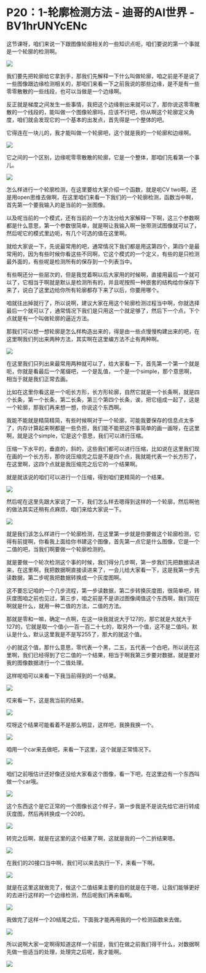 # P20：1-轮廓检测方法 - 迪哥的AI世界 - BV1hrUNYcENc

这节课呀，咱们来说一下跟图像轮廓相关的一些知识点呃，咱们要说的第一个事就是一个轮廓的检测啊。

![](img/b416c67ef726d41be7bef92ea7db4ccb_1.png)

我们要先把轮廓给它拿到手，那我们先解释一下什么叫做轮廓，咱之前是不是说了一些图像跟边缘检测相关的，那咱们来看一下之前我说的那些边缘，是不是有一些零零散散的一些线段，也可以当做是一个边缘啊。

反正就是梯度之间发生一些事情，我把这个边缘剔出来就可以了，那你说这零零散散的一个线段的，能叫做一个图像轮廓吗，应该不行吧，你从啊这个轮廓定义角度，咱们就会发现它的一个基本的出发点，首先得是一个整体的吧。

它得连在一块儿的，我才能叫做一个轮廓吧，这个就是我的一个轮廓和边缘啊。

![](img/b416c67ef726d41be7bef92ea7db4ccb_3.png)

它之间的一个区别，边缘呢零零散散的轮廓，它是一个整体，那咱们先看第一个事儿。

![](img/b416c67ef726d41be7bef92ea7db4ccb_5.png)

怎么样进行一个轮廓检测，在这里要给大家介绍一个函数，就是呃CV two啊，还是用open思维去做啊，在这里咱们来看一下我们的一个轮廓检测，函数当中啊，首先第一个要我输入的是当前的一张图像。

以及呢当前的一个模式，还有当前的一个方法分给大家解释一下啊，这三个参数啊都是什么意思，第一个参数很简单，就是啊让我输入啊一张带测试图像就可以了，然后呢它的模式里边呃，有几个可选的值在这里啊。

就给大家说一下，先说最常用的吧，通常情况下我们都是用这第四个，第四个是最常用的，因为有些时候你看这些不同啊，它这个模式的一个定义，有些的是只检测最外面的，有些呢是检测所有的保存到一个列表当中。

有些啊还分一些层次的，但是我觉着啊以后大家用的时候啊，直接用最后一个就可以了，它相当于啊就是默认是检测所有的，并且呢按照一种嵌套的结构给你保存下来了，说白了这里边给你所有轮廓都存下来了以后，你要用哪个。

咱就往出掉就行了，所以说啊，建议大家在用这个轮廓检测过程当中啊，你就选择最后一个就可以了，通常情况下我们是只用这一个就足够了，然后下一个点，下个点就是有一个叫做轮廓的逼近方法。

那我们可以想一想轮廓是怎么样构造出来的，得是由一些点慢慢构建出来的吧，在这里啊我们列出来两种方法，其实啊在这里编方法不止有两种啊。



![](img/b416c67ef726d41be7bef92ea7db4ccb_7.png)

在这里我们只列出来最常用两种就可以了，给大家看一下，首先第一个第一个就是呃，你就是看最后一个尾缀吧，一个是乱值，一个是一个simple，那个意思啊，相当于就是我们正常去画。

比如在这里你看这是一个呃长方形，长方形轮廓，自然它就是一个长条啊，就是四个长条，第一个长条，第二长条，第三个第四个长条，诶，把它组成一起了，这是一个轮廓，那我们再来想一想，你说这个东西啊。

我能不能就是精简精简，有些时候啊对于一个轮廓，可能我要保存的信息点太多了，内存计算起来啊都是一些负担，我们能不能把这件事简单的画一画呀，在这里啊，就是这个simple，它是这个意思，我们可以进行压缩。

压缩一下水平的，垂直的，斜的，这些我们都可以进行压缩，比如说在这里我们现在画的一个长方形，那你说压缩完之后是不是四个点，我就能代表一个长方形了，在这里啊，这四个点就是我压缩完之后它的一个结果啊。

就是就该说的咱们可以进行一个压缩，得到咱们更精简的一个结果。

![](img/b416c67ef726d41be7bef92ea7db4ccb_9.png)

然后呢在这里先跟大家说了一下，我们怎么样去嗯得到这样的一个轮廓，然后啊他的做法其实还稍有点麻烦，咱们来给大家说一下。



![](img/b416c67ef726d41be7bef92ea7db4ccb_11.png)

就是我们该怎么样进行一个轮廓检测，在这里第一步就是你要做这个轮廓检测，它得有前提啊，你看我上面给你书建这个图像，首先第一点它是什么图像，它是一个二值的吧，当我们啊要做一个轮廓检测的。

就是要做一个轮次检测这个事的时候，我们得分几步啊，第一步我们先把数据读进来，在这里啊，我把数据啊直接读进来了，一会儿给大家看一下，这是我第一步先读数据，第二步呢我把数据转换成一个灰度图啊。

这不要忘记咱的一个几步流程，第一步读数据，第二步转换灰度图，很简单吧，转灰度图咱之前也见过，第三步，咱之前是不是讲过图像阈值这个东西啊，我们现在啊就是什么，就用一种二值的方法，二值的方法。

那就是零和一嘛，确定一点啊，在这一块我就说大于127的，那它就是大就大于127的，它就是取一个值小一百一百二十七的，取另外一个值，这不是二值吗，默认是什么，默认这里我是不是写255了，那大的就这个值。

小的就这个值，那什么意思，零代表一个黑，二五，五代表一个白吧，所以说在这里啊，我们已经得到了它二值的一个结果，相当于啊我第三步要对数据，就是要对我的图像数据进行一个二值处理。

这样呢咱可以来看一下我当前得到的一个结果。

![](img/b416c67ef726d41be7bef92ea7db4ccb_13.png)

哎来看一下，这是我当前的结果。

![](img/b416c67ef726d41be7bef92ea7db4ccb_15.png)

哎呀这个结果可能看着不是那么明显，这样吧，我换我换一个。

![](img/b416c67ef726d41be7bef92ea7db4ccb_17.png)

咱用一个car来去做吧，来看一下这里，这个就是正常情况下。

![](img/b416c67ef726d41be7bef92ea7db4ccb_19.png)

咱们之前哦估计还好像还没给大家看这个图像，看一下吧，在这里边有一个东西叫做一个car哦。

![](img/b416c67ef726d41be7bef92ea7db4ccb_21.png)

这个东西这个是它正常的一个图像长这个样子，第一步我是不是说先给它进行转成灰度图，然后再转换成一个20的。



![](img/b416c67ef726d41be7bef92ea7db4ccb_23.png)

转完之后啊，就是在这里的这个结果了啊，这就是我的一个二折结果嗯。

![](img/b416c67ef726d41be7bef92ea7db4ccb_25.png)

在我们的20接口当中啊，我们可以来去执行一下，来看一下啊。

![](img/b416c67ef726d41be7bef92ea7db4ccb_27.png)

就是在这里这就做完了，做这个二值结果主要的目的就是在于嗯，让我们能够更好的去进行这样的一个边缘检测，然后呢我们再来看啊。



![](img/b416c67ef726d41be7bef92ea7db4ccb_29.png)

我做完了这样一个20结尾之后，下面我才能再用我的一个检测函数来去做。

![](img/b416c67ef726d41be7bef92ea7db4ccb_31.png)

所以说啊大家一定啊得知道这样一个前提，我们在做之前我们得干什么，对数据啊先做一些适当的处理，处理完之后呢，我才能啊。



![](img/b416c67ef726d41be7bef92ea7db4ccb_33.png)